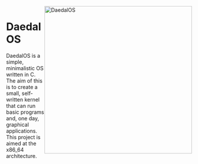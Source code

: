 <img src=http://i.imgur.com/rX08oeR.jpg alt="DaedalOS" style="width: 400px;float:right;"/>

DaedalOS
=========

DaedalOS is a simple, minimalistic OS written in C. The aim of this is to
create a small, self-written kernel that can run basic programs and, one day,
graphical applications. This project is aimed at the x86_64 architecture.
